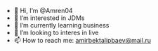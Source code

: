 - 👋 Hi, I’m @Amren04
- 👀 I’m interested in JDMs
- 🌱 I’m currently learning business
- 💞️ I’m looking to interes in live
- 📫 How to reach me: amirbektalipbaev@mail.ru

<!---
Amren04/Amren04 is a ✨ special ✨ repository because its `README.md` (this file) appears on your GitHub profile.
You can click the Preview link to take a look at your changes.
--->
